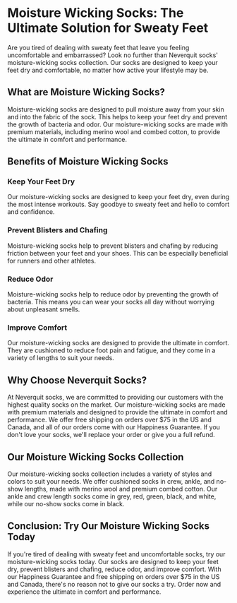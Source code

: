 # Moisture Wicking Socks: The Ultimate Solution for Sweaty Feet

Are you tired of dealing with sweaty feet that leave you feeling uncomfortable and embarrassed? Look no further than Neverquit socks' moisture-wicking socks collection. Our socks are designed to keep your feet dry and comfortable, no matter how active your lifestyle may be.

## What are Moisture Wicking Socks?

Moisture-wicking socks are designed to pull moisture away from your skin and into the fabric of the sock. This helps to keep your feet dry and prevent the growth of bacteria and odor. Our moisture-wicking socks are made with premium materials, including merino wool and combed cotton, to provide the ultimate in comfort and performance.

## Benefits of Moisture Wicking Socks

### Keep Your Feet Dry

Our moisture-wicking socks are designed to keep your feet dry, even during the most intense workouts. Say goodbye to sweaty feet and hello to comfort and confidence.

### Prevent Blisters and Chafing

Moisture-wicking socks help to prevent blisters and chafing by reducing friction between your feet and your shoes. This can be especially beneficial for runners and other athletes.

### Reduce Odor

Moisture-wicking socks help to reduce odor by preventing the growth of bacteria. This means you can wear your socks all day without worrying about unpleasant smells.

### Improve Comfort

Our moisture-wicking socks are designed to provide the ultimate in comfort. They are cushioned to reduce foot pain and fatigue, and they come in a variety of lengths to suit your needs.

## Why Choose Neverquit Socks?

At Neverquit socks, we are committed to providing our customers with the highest quality socks on the market. Our moisture-wicking socks are made with premium materials and designed to provide the ultimate in comfort and performance. We offer free shipping on orders over $75 in the US and Canada, and all of our orders come with our Happiness Guarantee. If you don't love your socks, we'll replace your order or give you a full refund.

## Our Moisture Wicking Socks Collection

Our moisture-wicking socks collection includes a variety of styles and colors to suit your needs. We offer cushioned socks in crew, ankle, and no-show lengths, made with merino wool and premium combed cotton. Our ankle and crew length socks come in grey, red, green, black, and white, while our no-show socks come in black.

## Conclusion: Try Our Moisture Wicking Socks Today

If you're tired of dealing with sweaty feet and uncomfortable socks, try our moisture-wicking socks today. Our socks are designed to keep your feet dry, prevent blisters and chafing, reduce odor, and improve comfort. With our Happiness Guarantee and free shipping on orders over $75 in the US and Canada, there's no reason not to give our socks a try. Order now and experience the ultimate in comfort and performance.